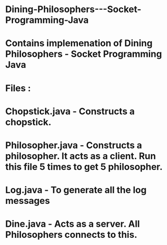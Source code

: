 # Dining-Philosophers---Socket-Programming-Java
# Contains implemenation of Dining Philosophers - Socket Programming Java

# Files : 
# Chopstick.java - Constructs a chopstick.
# Philosopher.java - Constructs a philosopher. It acts as a client. Run this file 5 times to get 5 philosopher.
# Log.java - To generate all the log messages
# Dine.java - Acts as a server. All Philosophers connects to this.
